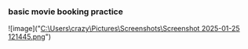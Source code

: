 ### basic movie booking practice
![image]("[C:\Users\crazy\Pictures\Screenshots\Screenshot 2025-01-25 121445.png](https://github.com/yprasad28/movie-booking-basic/blob/main/Screenshot%202025-01-25%20121445.png?raw=true)")
